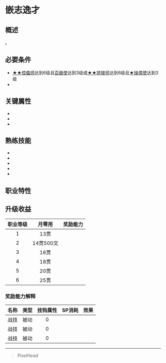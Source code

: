 # 嵌志逸才

## 概述

。

## 必要条件

* <a href="../puppetster" target="_blank">★★控儡师</a>达到6级且<a href="../mech_disciple" target="_blank">百器使</a>达到3级或<a href="../stitchster" target="_blank">★★拼接师</a>达到6级且<a href="../puppet_disciple" target="_blank">★操偶使</a>达到3级
* 

## 关键属性

* 
* 
* 

## 熟练技能

* 
* 
* 
* 
* 

## 职业特性



## 升级收益

职业等级|月零用|奖励能力
:--:|:--:|:--:
1|13贯|
2|14贯500文|
3|16贯|
4|18贯|
5|20贯|
6|25贯|

### 奖励能力解释

名称|类型|挂钩属性|SP消耗|效果
:--:|:--:|:--:|:--:|:--:
|战技|被动|0|
|战技|被动|0|
|战技|被动|0|

---

> *PixelHead*